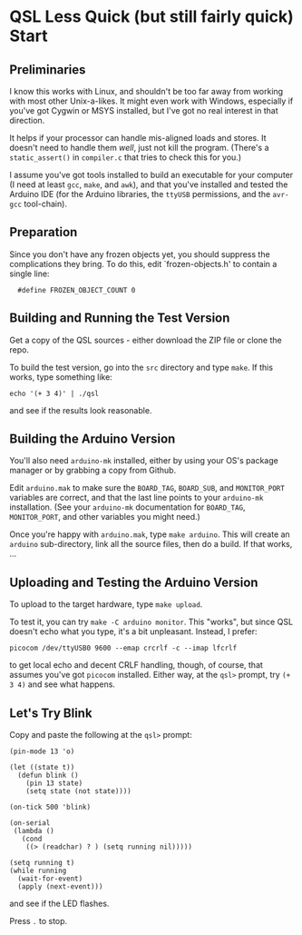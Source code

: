 QSL Less Quick (but still fairly quick) Start
=============================================

Preliminaries
-------------

I know this works with Linux, and shouldn't be too far away from
working with most other Unix-a-likes.  It might even work with
Windows, especially if you've got Cygwin or MSYS installed, but I've
got no real interest in that direction.

It helps if your processor can handle mis-aligned loads and stores.
It doesn't need to handle them _well_, just not kill the program.
(There's a `static_assert()` in `compiler.c` that tries to check this
for you.)

I assume you've got tools installed to build an executable for your
computer (I need at least `gcc`, `make`, and `awk`), and that you've
installed and tested the Arduino IDE (for the Arduino libraries, the
`ttyUSB` permissions, and the `avr-gcc` tool-chain).

Preparation
-----------

Since you don't have any frozen objects yet, you should suppress the
complications they bring.  To do this, edit `frozen-objects.h' to contain
a single line:

      #define FROZEN_OBJECT_COUNT 0

Building and Running the Test Version
-------------------------------------

Get a copy of the QSL sources - either download the ZIP file or clone
the repo.

To build the test version, go into the `src` directory and type
`make`. If this works, type something like:

    echo '(+ 3 4)' | ./qsl

and see if the results look reasonable.


Building the Arduino Version
----------------------------

You'll also need `arduino-mk` installed, either by using your OS's
package manager or by grabbing a copy from Github.

Edit `arduino.mak` to make sure the `BOARD_TAG`, `BOARD_SUB`, and
`MONITOR_PORT` variables are correct, and that the last line points to
your `arduino-mk` installation.  (See your `arduino-mk` documentation
for `BOARD_TAG`, `MONITOR_PORT`, and other variables you might need.)

Once you're happy with `arduino.mak`, type `make arduino`.  This will
create an `arduino` sub-directory, link all the source files, then do
a build.  If that works, ...


Uploading and Testing the Arduino Version
-----------------------------------------

To upload to the target hardware, type `make upload`.

To test it, you can try `make -C arduino monitor`.  This "works", but
since QSL doesn't echo what you type, it's a bit unpleasant.  Instead,
I prefer:

    picocom /dev/ttyUSB0 9600 --emap crcrlf -c --imap lfcrlf

to get local echo and decent CRLF handling, though, of course, that
assumes you've got `picocom` installed.  Either way, at the `qsl>`
prompt, try `(+ 3 4)` and see what happens.

Let's Try Blink
---------------

Copy and paste the following at the `qsl>` prompt:

    (pin-mode 13 'o)

    (let ((state t))
      (defun blink ()
        (pin 13 state)
        (setq state (not state))))

    (on-tick 500 'blink)

    (on-serial
     (lambda ()
       (cond
        ((> (readchar) ? ) (setq running nil)))))

    (setq running t)
    (while running
      (wait-for-event)
      (apply (next-event)))

and see if the LED flashes.

Press `.` to stop.
